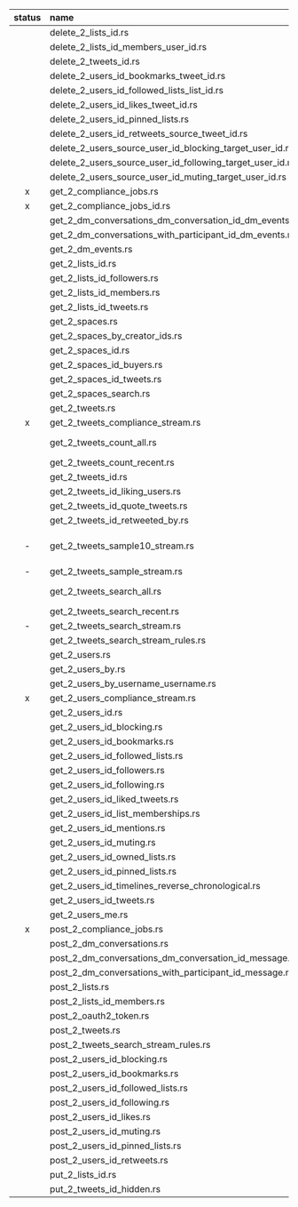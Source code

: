 |status|name|remark|
|:--:|:--|:--|
| |delete_2_lists_id.rs| |
| |delete_2_lists_id_members_user_id.rs| |
| |delete_2_tweets_id.rs| |
| |delete_2_users_id_bookmarks_tweet_id.rs| |
| |delete_2_users_id_followed_lists_list_id.rs| |
| |delete_2_users_id_likes_tweet_id.rs| |
| |delete_2_users_id_pinned_lists.rs| |
| |delete_2_users_id_retweets_source_tweet_id.rs| |
| |delete_2_users_source_user_id_blocking_target_user_id.rs| |
| |delete_2_users_source_user_id_following_target_user_id.rs| |
| |delete_2_users_source_user_id_muting_target_user_id.rs| |
|x|get_2_compliance_jobs.rs| |
|x|get_2_compliance_jobs_id.rs| |
| |get_2_dm_conversations_dm_conversation_id_dm_events.rs| |
| |get_2_dm_conversations_with_participant_id_dm_events.rs| |
| |get_2_dm_events.rs| |
| |get_2_lists_id.rs| |
| |get_2_lists_id_followers.rs| |
| |get_2_lists_id_members.rs| |
| |get_2_lists_id_tweets.rs| |
| |get_2_spaces.rs| |
| |get_2_spaces_by_creator_ids.rs| |
| |get_2_spaces_id.rs| |
| |get_2_spaces_id_buyers.rs| |
| |get_2_spaces_id_tweets.rs| |
| |get_2_spaces_search.rs| |
| |get_2_tweets.rs| |
|x|get_2_tweets_compliance_stream.rs| |
| |get_2_tweets_count_all.rs|Failed academic only|
| |get_2_tweets_count_recent.rs| |
| |get_2_tweets_id.rs| |
| |get_2_tweets_id_liking_users.rs| |
| |get_2_tweets_id_quote_tweets.rs| |
| |get_2_tweets_id_retweeted_by.rs| |
|-|get_2_tweets_sample10_stream.rs|example/streaming, Failed academic only|
|-|get_2_tweets_sample_stream.rs|example/streaming|
| |get_2_tweets_search_all.rs|Failed academic only|
| |get_2_tweets_search_recent.rs| |
|-|get_2_tweets_search_stream.rs|example/streaming|
| |get_2_tweets_search_stream_rules.rs| |
| |get_2_users.rs| |
| |get_2_users_by.rs| |
| |get_2_users_by_username_username.rs| |
|x|get_2_users_compliance_stream.rs| |
| |get_2_users_id.rs| |
| |get_2_users_id_blocking.rs| |
| |get_2_users_id_bookmarks.rs| |
| |get_2_users_id_followed_lists.rs| |
| |get_2_users_id_followers.rs| |
| |get_2_users_id_following.rs| |
| |get_2_users_id_liked_tweets.rs| |
| |get_2_users_id_list_memberships.rs| |
| |get_2_users_id_mentions.rs| |
| |get_2_users_id_muting.rs| |
| |get_2_users_id_owned_lists.rs| |
| |get_2_users_id_pinned_lists.rs| |
| |get_2_users_id_timelines_reverse_chronological.rs| |
| |get_2_users_id_tweets.rs| |
| |get_2_users_me.rs| |
|x|post_2_compliance_jobs.rs| |
| |post_2_dm_conversations.rs| |
| |post_2_dm_conversations_dm_conversation_id_message.rs| |
| |post_2_dm_conversations_with_participant_id_message.rs| |
| |post_2_lists.rs| |
| |post_2_lists_id_members.rs| |
| |post_2_oauth2_token.rs| |
| |post_2_tweets.rs| |
| |post_2_tweets_search_stream_rules.rs| |
| |post_2_users_id_blocking.rs| |
| |post_2_users_id_bookmarks.rs| |
| |post_2_users_id_followed_lists.rs| |
| |post_2_users_id_following.rs| |
| |post_2_users_id_likes.rs| |
| |post_2_users_id_muting.rs| |
| |post_2_users_id_pinned_lists.rs| |
| |post_2_users_id_retweets.rs| |
| |put_2_lists_id.rs| |
| |put_2_tweets_id_hidden.rs| |